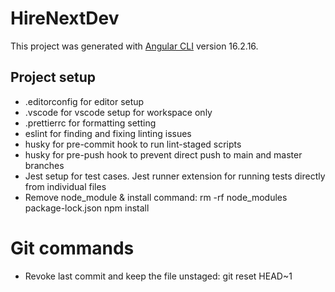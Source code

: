 # HireNextDev

This project was generated with [Angular CLI](https://github.com/angular/angular-cli) version 16.2.16.

## Project setup

- .editorconfig for editor setup
- .vscode for vscode setup for workspace only
- .prettierrc for formatting setting
- eslint for finding and fixing linting issues
- husky for pre-commit hook to run lint-staged scripts
- husky for pre-push hook to prevent direct push to main and master branches
- Jest setup for test cases. Jest runner extension for running tests directly from individual files
- Remove node_module & install command: rm -rf node_modules package-lock.json npm install

# Git commands

- Revoke last commit and keep the file unstaged: git reset HEAD~1

